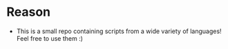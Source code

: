 # Reason
- This is a small repo containing scripts from a wide variety of languages! Feel free to use them :)
